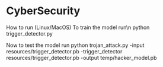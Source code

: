 # CyberSecurity

How to run (Linux/MacOS)
To train the model run\n
python trigger_detector.py

Now to test the model run
python trojan_attack.py -input resources/trigger_detector.pb -trigger_detector resources/trigger_detector.pb -output temp/hacker_model.pb

